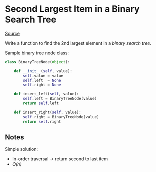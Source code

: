 # Second Largest Item in a Binary Search Tree

[Source](https://www.interviewcake.com/question/python3/second-largest-item-in-bst)

Write a function to find the 2nd largest element in a _binary search tree_.

Sample binary tree node class:

```python
class BinaryTreeNode(object):

    def __init__(self, value):
        self.value = value
        self.left  = None
        self.right = None

    def insert_left(self, value):
        self.left = BinaryTreeNode(value)
        return self.left

    def insert_right(self, value):
        self.right = BinaryTreeNode(value)
        return self.right
```

## Notes

Simple solution:

- In-order traversal -> return second to last item
- *O(n)*
